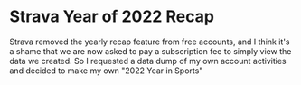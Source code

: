 # Strava Year of 2022 Recap

Strava removed the yearly recap feature from free accounts, and I think it's a shame that we are now asked to pay a subscription fee to simply view the data we created. So I requested a data dump of my own account activities and decided to make my own "2022 Year in Sports"